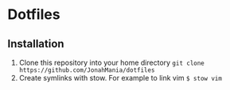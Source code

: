 # Dotfiles

## Installation
1. Clone this repository into your home directory `git clone https://github.com/JonahMania/dotfiles`
2. Create symlinks with stow. For example to link vim `$ stow vim`
